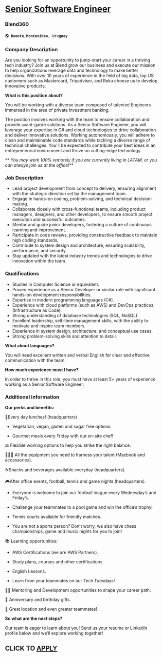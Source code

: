 # [Senior Software Engineer](https://www.remotewlb.com/apply/senior-software-engineer-109085)  
### Blend360  
#### `🌎 Remote,Montevideo, Uruguay`  

### **Company Description**

Are you looking for an opportunity to jump-start your career in a thriving tech industry? Join us at Blend grow our business and execute our mission to help organizations leverage data and technology to make better decisions. With over 10 years of experience in the field of big data, top US customers such as Mastercard, Tripadvisor, and Roku choose us to develop innovative products.

**What is this position about?**

You will be working with a diverse team composed of talented Engineers immersed in the area of private investment banking.

The position involves working with the team to ensure collaboration and provide avant-garde solutions. As a Senior Software Engineer, you will leverage your expertise in C# and cloud technologies to drive collaboration and deliver innovative solutions. Working autonomously, you will adhere to clean and maintainable code standards while tackling a diverse range of technical challenges. You'll be expected to contribute your best ideas in an entrepreneurial environment and thrive on cutting-edge technology.

 ** _You may work 100% remotely if you are currently living in LATAM, or you can always join us at the office!_**

###  **Job Description**

  * Lead project development from concept to delivery, ensuring alignment with the strategic direction set by the management team.
  * Engage in hands-on coding, problem-solving, and technical decision-making.
  * Collaborate closely with cross-functional teams, including product managers, designers, and other developers, to ensure smooth project execution and successful outcomes.
  * Mentor and guide junior developers, fostering a culture of continuous learning and improvement.
  * Participate in code reviews, providing constructive feedback to maintain high coding standards.
  * Contribute to system design and architecture, ensuring scalability, performance, and security.
  * Stay updated with the latest industry trends and technologies to drive innovation within the team.

###  **Qualifications**

  * Studies in Computer Science or equivalent. 
  * Proven experience as a Senior Developer or similar role with significant hands-on development responsibilities.
  * Expertise in modern programming languages (C#).
  * Experience with cloud platforms (such as AWS) and DevOps practices (Infrastructure as Code).
  * Strong understanding of database technologies (SQL, NoSQL).
  * Excellent leadership, self-time management skills, with the ability to motivate and inspire team members.
  * Experience in system design, architecture, and conceptual use cases.
  * Strong problem-solving skills and attention to detail.

 **What about languages?**

You will need excellent written and verbal English for clear and effective communication with the team.

**How much experience must I have?**

In order to thrive in this role, you must have at least 5+ years of experience working as a Senior Software Engineer.

### **Additional Information**

 **Our perks and benefits:**

🍔Every day lunches! (headquarters)

  * Vegetarian, vegan, gluten and sugar free options. 

  * Gourmet meals every Friday with our on-site chef! 

⚖️ Flexible working options to help you strike the right balance.

👨🏽‍💻 All the equipment you need to harness your talent (Macbook and accessories).

☕Snacks and beverages available everyday (headquarters).

🎮After office events, football, tennis and game nights (headquarters).

  * Everyone is welcome to join our football league every Wednesday’s and Friday’s. 

  * Challenge your teammates to a pool game and win the office’s trophy! 

  * Tennis courts available for friendly matches. 

  * You are not a sports person? Don’t worry, we also have chess championships, game and music nights for you to join! 

📚 Learning opportunities:

  * AWS Certifications (we are AWS Partners). 

  * Study plans, courses and other certifications. 

  * English Lessons. 

  * Learn from your teammates on our Tech Tuesdays! 

👩‍🏫 Mentoring and Development opportunities to shape your career path.

🎁 Anniversary and birthday gifts.

🏡 Great location and even greater teammates!

**So what are the next steps?**

Our team is eager to learn about you! Send us your resume or LinkedIn profile below and we’ll explore working together!

  
## CLICK TO [APPLY](https://www.remotewlb.com/apply/senior-software-engineer-109085)


